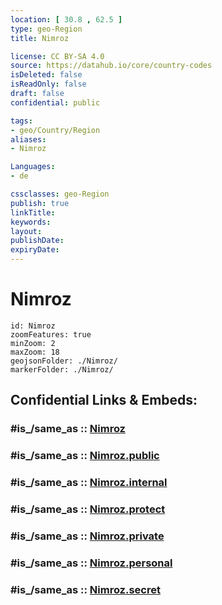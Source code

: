 ```yaml
---
location: [ 30.8 , 62.5 ] 
type: geo-Region
title: Nimroz

license: CC BY-SA 4.0
source: https://datahub.io/core/country-codes
isDeleted: false
isReadOnly: false
draft: false
confidential: public

tags:
- geo/Country/Region
aliases:
- Nimroz

Languages:
- de

cssclasses: geo-Region
publish: true
linkTitle: 
keywords: 
layout: 
publishDate: 
expiryDate: 
---
```


# Nimroz

```leaflet
id: Nimroz
zoomFeatures: true 
minZoom: 2 
maxZoom: 18
geojsonFolder: ./Nimroz/
markerFolder: ./Nimroz/
```


## Confidential Links & Embeds: 

### #is_/same_as :: [Nimroz](/_Standards/Earth/Continent/Asia/Asia~Central/Afghanistan/provinces~Afghanistan/Nimroz.md) 

### #is_/same_as :: [Nimroz.public](/_public/Earth/Continent/Asia/Asia~Central/Afghanistan/provinces~Afghanistan/Nimroz.public.md) 

### #is_/same_as :: [Nimroz.internal](/_internal/Earth/Continent/Asia/Asia~Central/Afghanistan/provinces~Afghanistan/Nimroz.internal.md) 

### #is_/same_as :: [Nimroz.protect](/_protect/Earth/Continent/Asia/Asia~Central/Afghanistan/provinces~Afghanistan/Nimroz.protect.md) 

### #is_/same_as :: [Nimroz.private](/_private/Earth/Continent/Asia/Asia~Central/Afghanistan/provinces~Afghanistan/Nimroz.private.md) 

### #is_/same_as :: [Nimroz.personal](/_personal/Earth/Continent/Asia/Asia~Central/Afghanistan/provinces~Afghanistan/Nimroz.personal.md) 

### #is_/same_as :: [Nimroz.secret](/_secret/Earth/Continent/Asia/Asia~Central/Afghanistan/provinces~Afghanistan/Nimroz.secret.md)

